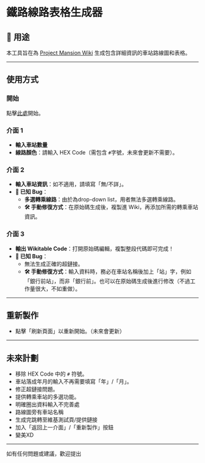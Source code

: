 #  鐵路線路表格生成器 

## 🌸 用途
本工具旨在為 [Project Mansion Wiki](https://project-mansion.fandom.com/zh-hk/wiki/Main_Page) 生成包含詳細資訊的車站路線圖和表格。

---

## 使用方式

### 開始
點擊[此處](https://ryaeung.github.io/daton-routemap-with-info/)開始。

### 介面 1
- **輸入車站數量**
- **線路顏色**：請輸入 HEX Code（需包含 `#`字號，未來會更新不需要）。

### 介面 2
- **輸入車站資訊**：如不適用，請填寫「無/不詳」。
- **🚨 已知 Bug</span>**：
  - **多選轉乘線路**：由於為drop-down list，用者無法多選轉乘線路。
  - **🛠️ 手動修復方式**：在原始碼生成後，複製進 Wiki，再添加所需的轉乘車站資訊。

### 介面 3
- **輸出 Wikitable Code**：打開原始碼編輯，複製整段代碼即可完成！
- **🚨 已知 Bug</span>**：
  - 無法生成正確的超鏈接。
  - **🛠️ 手動修復方式**：輸入資料時，務必在車站名稱後加上「站」字，例如「銀行前站」，而非「銀行前」。也可以在原始碼生成後進行修改（不過工作量很大，不如重做）。

---

## 重新製作
- 點擊「刷新頁面」以重新開始。（未來會更新）

---

## 未來計劃
- 移除 HEX Code 中的 `#` 符號。
- 車站落成年月的輸入不再需要填寫「年」/「月」。
- 修正超鏈接問題。
- 提供轉乘車站的多選功能。
- 明確圈出資料輸入不完善處
- 路線圖旁有車站名稱
- 生成完跳轉至維基測試頁/提供鏈接
- 加入「返回上一介面」/「重新製作」按鈕
- 變美XD

---

如有任何問題或建議，歡迎提出
